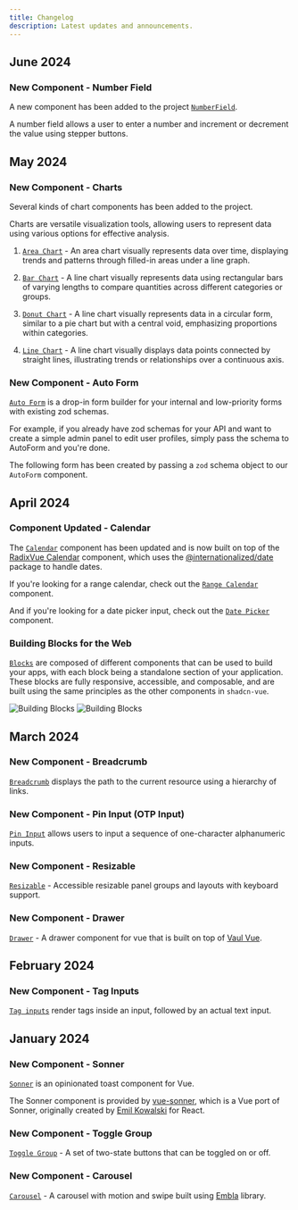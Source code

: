 ```yaml
---
title: Changelog
description: Latest updates and announcements.
---
```


## June 2024

### New Component - Number Field
A new component has been added to the project [`NumberField`](/docs/components/number-field.html).

A number field allows a user to enter a number and increment or decrement the value using stepper buttons.

<ComponentPreview name="NumberFieldDemo" class="max-w-[180px]" />

## May 2024

### New Component - Charts
Several kinds of chart components has been added to the project.

Charts are versatile visualization tools, allowing users to represent data using various options for effective analysis.

1. [`Area Chart`](/docs/charts/area) - An area chart visually represents data over time, displaying trends and patterns through filled-in areas under a line graph.

<ComponentPreview name="AreaChartDemo"  />

2. [`Bar Chart`](/docs/charts/bar) - A line chart visually represents data using rectangular bars of varying lengths to compare quantities across different categories or groups.

<ComponentPreview name="BarChartDemo"  />

3. [`Donut Chart`](/docs/charts/donut) - A line chart visually represents data in a circular form, similar to a pie chart but with a central void, emphasizing proportions within categories.

<ComponentPreview name="DonutChartDemo"  />

4. [`Line Chart`](/docs/charts/line) - A line chart  visually displays data points connected by straight lines, illustrating trends or relationships over a continuous axis.

<ComponentPreview name="LineChartDemo"  />

### New Component - Auto Form

[`Auto Form`](/docs/components/auto-form.html) is a drop-in form builder for your internal and low-priority forms with existing zod schemas.

For example, if you already have zod schemas for your API and want to create a simple admin panel to edit user profiles, simply pass the schema to AutoForm and you're done.

The following form has been created by passing a `zod` schema object to our `AutoForm` component.

<ComponentPreview name="AutoFormBasic" />

## April 2024

### Component Updated - Calendar

The [`Calendar`](/docs/components/calendar.html) component has been updated and is now built on top of the [RadixVue Calendar](https://www.radix-vue.com/components/calendar.html) component, which uses the [@internationalized/date](https://react-spectrum.adobe.com/internationalized/date/index.html) package to handle dates.

If you're looking for a range calendar, check out the [`Range Calendar`](/docs/components/range-calendar.html) component.

And if you're looking for a date picker input, check out the [`Date Picker`](/docs/components/date-picker.html) component.

<ComponentPreview name="CalendarDemo" />

<ComponentPreview name="RangeCalendarDemo" />

<ComponentPreview name="DatePickerDemo" />

### Building Blocks for the Web

[`Blocks`](/blocks) are composed of different components that can be used to build your apps, with each block being a standalone section of your application. These blocks are fully responsive, accessible, and composable, and are built using the same principles as the other components in `shadcn-vue`.

<div>
    <image
        src="/examples/block-dark.png"
        :width="1280"
        :height="727"
        alt="Building Blocks"
        class="hidden dark:block"
    />
    <image
        src="/examples/block-light.png"
        :width="1280"
        :height="727"
        alt="Building Blocks"
        class="block dark:hidden"
    />
</div>

## March 2024

### New Component - Breadcrumb

[`Breadcrumb`](/docs/components/breadcrumb.html) displays the path to the current resource using a hierarchy of links.

<ComponentPreview name="BreadcrumbDemo" />

### New Component - Pin Input (OTP Input)

[`Pin Input`](/docs/components/pin-input.html) allows users to input a sequence of one-character alphanumeric inputs.

<ComponentPreview name="PinInputDemo" />

### New Component - Resizable

[`Resizable`](/docs/components/resizable.html) - Accessible resizable panel groups and layouts with keyboard support.

<ComponentPreview name="ResizableDemo" />

### New Component - Drawer

[`Drawer`](/docs/components/drawer.html) - A drawer component for vue that is built on top of [Vaul Vue](https://github.com/unovue/vaul-vue).

<ComponentPreview name="DrawerDemo" />

## February 2024

### New Component - Tag Inputs

[`Tag inputs`](/docs/components/tags-input.html) render tags inside an input, followed by an actual text input.

<ComponentPreview name="TagsInputDemo" />

## January 2024

### New Component - Sonner

[`Sonner`](/docs/components/sonner.html) is an opinionated toast component for Vue.

The Sonner component is provided by [vue-sonner](https://vue-sonner.vercel.app/), which is a Vue port of Sonner, originally created by [Emil Kowalski](https://twitter.com/emilkowalski_) for React.

<ComponentPreview name="SonnerDemo" />

### New Component - Toggle Group

[`Toggle Group`](/docs/components/toggle-group.html) - A set of two-state buttons that can be toggled on or off.

<ComponentPreview name="ToggleGroupDemo" />

### New Component - Carousel

[`Carousel`](/docs/components/carousel.html) - A carousel with motion and swipe built using [Embla](https://www.embla-carousel.com/) library.

<ComponentPreview name="CarouselDemo" />
